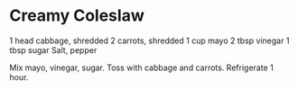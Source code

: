 # Creamy Coleslaw

1 head cabbage, shredded
2 carrots, shredded
1 cup mayo
2 tbsp vinegar
1 tbsp sugar
Salt, pepper

Mix mayo, vinegar, sugar. Toss with cabbage and carrots. Refrigerate 1 hour.